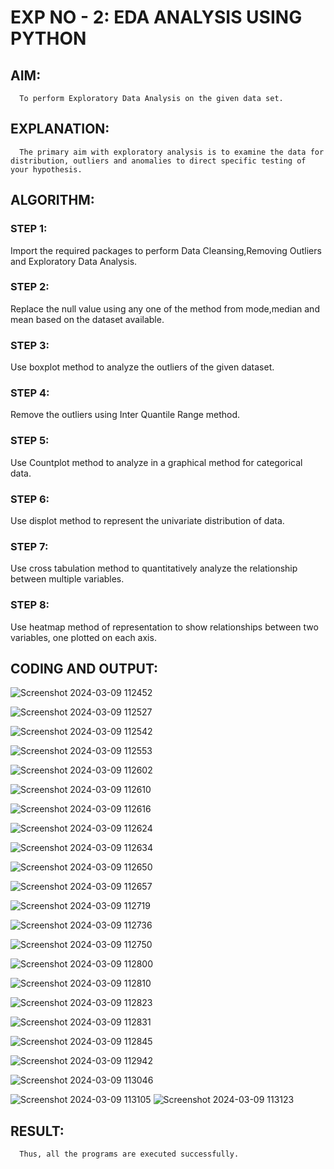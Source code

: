 # EXP NO - 2: EDA ANALYSIS USING PYTHON
## AIM:
      
      To perform Exploratory Data Analysis on the given data set.
      
## EXPLANATION:
  
      The primary aim with exploratory analysis is to examine the data for distribution, outliers and anomalies to direct specific testing of your hypothesis.
  
## ALGORITHM:

### STEP 1: 

Import the required packages to perform Data Cleansing,Removing Outliers and Exploratory Data Analysis.

### STEP 2: 

Replace the null value using any one of the method from mode,median and mean based on the dataset available.

### STEP 3: 

Use boxplot method to analyze the outliers of the given dataset.

### STEP 4: 

Remove the outliers using Inter Quantile Range method.

### STEP 5: 

Use Countplot method to analyze in a graphical method for categorical data.

### STEP 6: 

Use displot method to represent the univariate distribution of data.

### STEP 7: 

Use cross tabulation method to quantitatively analyze the relationship between multiple variables.

### STEP 8: 

Use heatmap method of representation to show relationships between two variables, one plotted on each axis.

## CODING AND OUTPUT:

![Screenshot 2024-03-09 112452](https://github.com/Hari-Prasath-P-08/EXNO2DS/assets/139455593/6fac36a1-0c97-4388-958d-5053d24c7e72)

![Screenshot 2024-03-09 112527](https://github.com/Hari-Prasath-P-08/EXNO2DS/assets/139455593/d0cbc571-8382-40a0-bb73-3b11893acffc)

![Screenshot 2024-03-09 112542](https://github.com/Hari-Prasath-P-08/EXNO2DS/assets/139455593/69c48bf4-032f-49b6-85da-17bd4b25803c)

![Screenshot 2024-03-09 112553](https://github.com/Hari-Prasath-P-08/EXNO2DS/assets/139455593/5314cc2d-f095-41af-a6d0-91b6bf8eeb58)

![Screenshot 2024-03-09 112602](https://github.com/Hari-Prasath-P-08/EXNO2DS/assets/139455593/be7fdf71-f046-4713-9edd-fe2225fa1cb5)

![Screenshot 2024-03-09 112610](https://github.com/Hari-Prasath-P-08/EXNO2DS/assets/139455593/6d0bbf01-f604-4ab4-88c0-ec217271be6b)

![Screenshot 2024-03-09 112616](https://github.com/Hari-Prasath-P-08/EXNO2DS/assets/139455593/33e1b1c4-cfc0-480b-9bcf-18fd7c648d10)

![Screenshot 2024-03-09 112624](https://github.com/Hari-Prasath-P-08/EXNO2DS/assets/139455593/3754237c-619c-4a87-a32c-7b6ca523acae)

![Screenshot 2024-03-09 112634](https://github.com/Hari-Prasath-P-08/EXNO2DS/assets/139455593/d0d1a47c-616b-4f15-9138-80214953b516)

![Screenshot 2024-03-09 112650](https://github.com/Hari-Prasath-P-08/EXNO2DS/assets/139455593/4eb4ef69-803d-486d-ab9e-dc4e34e29ec4)

![Screenshot 2024-03-09 112657](https://github.com/Hari-Prasath-P-08/EXNO2DS/assets/139455593/e064cd72-197e-4d00-9dc3-41ed6447e12e)

![Screenshot 2024-03-09 112719](https://github.com/Hari-Prasath-P-08/EXNO2DS/assets/139455593/5e452027-f089-49bb-8b9c-20d10e686970)

![Screenshot 2024-03-09 112736](https://github.com/Hari-Prasath-P-08/EXNO2DS/assets/139455593/fc5b348f-68f8-4f6d-9edc-e94e8184309b)

![Screenshot 2024-03-09 112750](https://github.com/Hari-Prasath-P-08/EXNO2DS/assets/139455593/fffb7582-abaa-40d4-8142-c978759f6c51)

![Screenshot 2024-03-09 112800](https://github.com/Hari-Prasath-P-08/EXNO2DS/assets/139455593/7c2a95dc-268a-475e-aef9-dc84b75b7620)

![Screenshot 2024-03-09 112810](https://github.com/Hari-Prasath-P-08/EXNO2DS/assets/139455593/b3d77fb7-23b5-4dc4-8a33-89d2994ab92e)

![Screenshot 2024-03-09 112823](https://github.com/Hari-Prasath-P-08/EXNO2DS/assets/139455593/a05dcfb0-8717-4099-9536-ca3f491bc00c)

![Screenshot 2024-03-09 112831](https://github.com/Hari-Prasath-P-08/EXNO2DS/assets/139455593/737fd5d0-75f3-4bd2-8b32-18ff73efde8f)

![Screenshot 2024-03-09 112845](https://github.com/Hari-Prasath-P-08/EXNO2DS/assets/139455593/def25ac1-59b3-46b4-88e3-173f0c05ddcd)

![Screenshot 2024-03-09 112942](https://github.com/Hari-Prasath-P-08/EXNO2DS/assets/139455593/0697a538-5851-4cc7-94b6-2ac4e9087605)

![Screenshot 2024-03-09 113046](https://github.com/Hari-Prasath-P-08/EXNO2DS/assets/139455593/b4582088-078a-43e0-b403-3173e5c01bc9)

![Screenshot 2024-03-09 113105](https://github.com/Hari-Prasath-P-08/EXNO2DS/assets/139455593/56f108a9-3dc3-4a78-8617-f8d94be0aa82)
![Screenshot 2024-03-09 113123](https://github.com/Hari-Prasath-P-08/EXNO2DS/assets/139455593/1e295859-6006-4267-9f82-9d2af998eb38)

## RESULT:

      Thus, all the programs are executed successfully.        
